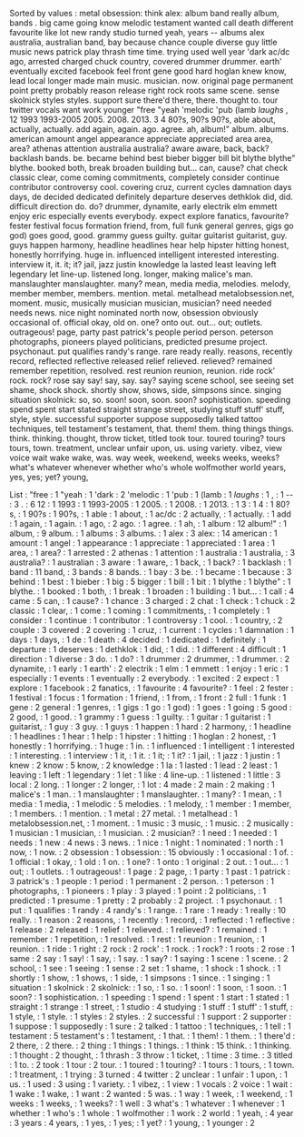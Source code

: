 Sorted by values :
metal obsession: think alex: album band really album, bands . big came going know melodic testament wanted call death different favourite like lot new randy studio turned yeah, years -- albums alex australia, australian band, bay because chance couple diverse guy little music news patrick play thrash time time. trying used well year 'dark ac/dc ago, arrested charged chuck country, covered drummer drummer. earth' eventually excited facebook feel front gene good hard hoglan knew know, lead local longer made main music. musician. now. original page permanent point pretty probably reason release right rock roots same scene. sense skolnick styles styles. support sure there'd there, there. thought to. tour twitter vocals want work younger "free "yeah 'melodic 'pub (lamb *laughs* , 12 1993 1993-2005 2005. 2008. 2013. 3 4 80?s, 90?s 90?s, able about, actually, actually. add again, again. ago. agree. ah, album!" album. albums. american amount angel appearance appreciate appreciated area area, area? athenas attention australia australia? aware aware, back, back? backlash bands. be. became behind best bieber bigger bill bit blythe blythe" blythe. booked both, break broaden building but... can, cause? chat check classic clear, come coming commitments, completely consider continue contributor controversy cool. covering cruz, current cycles damnation days days, de decided dedicated definitely departure deserves dethklok did, did. difficult direction do. do? drummer, dynamite, early electrik elm emmett enjoy eric especially events everybody. expect explore fanatics, favourite? fester festival focus formation friend, from, full funk general genres, gigs go god) goes good, good. grammy guess guilty. guitar guitarist guitarist, guy. guys happen harmony, headline headlines hear help hipster hitting honest, honestly horrifying. huge in. influenced intelligent interested interesting. interview it, it. it; it? jail, jazz justin knowledge la lasted least leaving left legendary let line-up. listened long. longer, making malice's man. manslaughter manslaughter. many? mean, media media, melodies. melody, member member, members. mention. metal. metalhead metalobsession.net, moment. music, musically musician musician, musician? need needed needs news. nice night nominated north now, obsession obviously occasional of. official okay, old on. one? onto out. out... out; outlets. outrageous! page, party past patrick's people period person. peterson photographs, pioneers played politicians, predicted presume project. psychonaut. put qualifies randy's range. rare ready really. reasons, recently record, reflected reflective released relief relieved. relieved? remained remember repetition, resolved. rest reunion reunion, reunion. ride rock' rock. rock? rose say say! say, say. say? saying scene school, see seeing set shame, shock shock. shortly show, shows, side, simpsons since. singing situation skolnick: so, so. soon! soon, soon. soon? sophistication. speeding spend spent start stated straight strange street, studying stuff stuff' stuff, style, style. successful supporter suppose supposedly talked tattoo techniques, tell testament's testament, that. them! them. thing things things. think. thinking. thought, throw ticket, titled took tour. toured touring? tours tours, town. treatment, unclear unfair upon, us. using variety. vibez, view voice wait wake wake, was. way week, weekend, weeks weeks, weeks? what's whatever whenever whether who's whole wolfmother world years, yes, yes; yet? young, 

List :
"free : 1
"yeah : 1
'dark : 2
'melodic : 1
'pub : 1
(lamb : 1
*laughs* : 1
, : 1
-- : 3
. : 6
12 : 1
1993 : 1
1993-2005 : 1
2005. : 1
2008. : 1
2013. : 1
3 : 1
4 : 1
80?s, : 1
90?s : 1
90?s, : 1
able : 1
about, : 1
ac/dc : 2
actually, : 1
actually. : 1
add : 1
again, : 1
again. : 1
ago, : 2
ago. : 1
agree. : 1
ah, : 1
album : 12
album!" : 1
album, : 9
album. : 1
albums : 3
albums. : 1
alex : 3
alex: : 14
american : 1
amount : 1
angel : 1
appearance : 1
appreciate : 1
appreciated : 1
area : 1
area, : 1
area? : 1
arrested : 2
athenas : 1
attention : 1
australia : 1
australia, : 3
australia? : 1
australian : 3
aware : 1
aware, : 1
back, : 1
back? : 1
backlash : 1
band : 11
band, : 3
bands : 8
bands. : 1
bay : 3
be. : 1
became : 1
because : 3
behind : 1
best : 1
bieber : 1
big : 5
bigger : 1
bill : 1
bit : 1
blythe : 1
blythe" : 1
blythe. : 1
booked : 1
both, : 1
break : 1
broaden : 1
building : 1
but... : 1
call : 4
came : 5
can, : 1
cause? : 1
chance : 3
charged : 2
chat : 1
check : 1
chuck : 2
classic : 1
clear, : 1
come : 1
coming : 1
commitments, : 1
completely : 1
consider : 1
continue : 1
contributor : 1
controversy : 1
cool. : 1
country, : 2
couple : 3
covered : 2
covering : 1
cruz, : 1
current : 1
cycles : 1
damnation : 1
days : 1
days, : 1
de : 1
death : 4
decided : 1
dedicated : 1
definitely : 1
departure : 1
deserves : 1
dethklok : 1
did, : 1
did. : 1
different : 4
difficult : 1
direction : 1
diverse : 3
do. : 1
do? : 1
drummer : 2
drummer, : 1
drummer. : 2
dynamite, : 1
early : 1
earth' : 2
electrik : 1
elm : 1
emmett : 1
enjoy : 1
eric : 1
especially : 1
events : 1
eventually : 2
everybody. : 1
excited : 2
expect : 1
explore : 1
facebook : 2
fanatics, : 1
favourite : 4
favourite? : 1
feel : 2
fester : 1
festival : 1
focus : 1
formation : 1
friend, : 1
from, : 1
front : 2
full : 1
funk : 1
gene : 2
general : 1
genres, : 1
gigs : 1
go : 1
god) : 1
goes : 1
going : 5
good : 2
good, : 1
good. : 1
grammy : 1
guess : 1
guilty. : 1
guitar : 1
guitarist : 1
guitarist, : 1
guy : 3
guy. : 1
guys : 1
happen : 1
hard : 2
harmony, : 1
headline : 1
headlines : 1
hear : 1
help : 1
hipster : 1
hitting : 1
hoglan : 2
honest, : 1
honestly : 1
horrifying. : 1
huge : 1
in. : 1
influenced : 1
intelligent : 1
interested : 1
interesting. : 1
interview : 1
it, : 1
it. : 1
it; : 1
it? : 1
jail, : 1
jazz : 1
justin : 1
knew : 2
know : 5
know, : 2
knowledge : 1
la : 1
lasted : 1
lead : 2
least : 1
leaving : 1
left : 1
legendary : 1
let : 1
like : 4
line-up. : 1
listened : 1
little : 3
local : 2
long. : 1
longer : 2
longer, : 1
lot : 4
made : 2
main : 2
making : 1
malice's : 1
man. : 1
manslaughter : 1
manslaughter. : 1
many? : 1
mean, : 1
media : 1
media, : 1
melodic : 5
melodies. : 1
melody, : 1
member : 1
member, : 1
members. : 1
mention. : 1
metal : 27
metal. : 1
metalhead : 1
metalobsession.net, : 1
moment. : 1
music : 3
music, : 1
music. : 2
musically : 1
musician : 1
musician, : 1
musician. : 2
musician? : 1
need : 1
needed : 1
needs : 1
new : 4
news : 3
news. : 1
nice : 1
night : 1
nominated : 1
north : 1
now, : 1
now. : 2
obsession : 1
obsession: : 15
obviously : 1
occasional : 1
of. : 1
official : 1
okay, : 1
old : 1
on. : 1
one? : 1
onto : 1
original : 2
out. : 1
out... : 1
out; : 1
outlets. : 1
outrageous! : 1
page : 2
page, : 1
party : 1
past : 1
patrick : 3
patrick's : 1
people : 1
period : 1
permanent : 2
person. : 1
peterson : 1
photographs, : 1
pioneers : 1
play : 3
played : 1
point : 2
politicians, : 1
predicted : 1
presume : 1
pretty : 2
probably : 2
project. : 1
psychonaut. : 1
put : 1
qualifies : 1
randy : 4
randy's : 1
range. : 1
rare : 1
ready : 1
really : 10
really. : 1
reason : 2
reasons, : 1
recently : 1
record, : 1
reflected : 1
reflective : 1
release : 2
released : 1
relief : 1
relieved. : 1
relieved? : 1
remained : 1
remember : 1
repetition, : 1
resolved. : 1
rest : 1
reunion : 1
reunion, : 1
reunion. : 1
ride : 1
right : 2
rock : 2
rock' : 1
rock. : 1
rock? : 1
roots : 2
rose : 1
same : 2
say : 1
say! : 1
say, : 1
say. : 1
say? : 1
saying : 1
scene : 1
scene. : 2
school, : 1
see : 1
seeing : 1
sense : 2
set : 1
shame, : 1
shock : 1
shock. : 1
shortly : 1
show, : 1
shows, : 1
side, : 1
simpsons : 1
since. : 1
singing : 1
situation : 1
skolnick : 2
skolnick: : 1
so, : 1
so. : 1
soon! : 1
soon, : 1
soon. : 1
soon? : 1
sophistication. : 1
speeding : 1
spend : 1
spent : 1
start : 1
stated : 1
straight : 1
strange : 1
street, : 1
studio : 4
studying : 1
stuff : 1
stuff' : 1
stuff, : 1
style, : 1
style. : 1
styles : 2
styles. : 2
successful : 1
support : 2
supporter : 1
suppose : 1
supposedly : 1
sure : 2
talked : 1
tattoo : 1
techniques, : 1
tell : 1
testament : 5
testament's : 1
testament, : 1
that. : 1
them! : 1
them. : 1
there'd : 2
there, : 2
there. : 2
thing : 1
things : 1
things. : 1
think : 15
think. : 1
thinking. : 1
thought : 2
thought, : 1
thrash : 3
throw : 1
ticket, : 1
time : 3
time. : 3
titled : 1
to. : 2
took : 1
tour : 2
tour. : 1
toured : 1
touring? : 1
tours : 1
tours, : 1
town. : 1
treatment, : 1
trying : 3
turned : 4
twitter : 2
unclear : 1
unfair : 1
upon, : 1
us. : 1
used : 3
using : 1
variety. : 1
vibez, : 1
view : 1
vocals : 2
voice : 1
wait : 1
wake : 1
wake, : 1
want : 2
wanted : 5
was. : 1
way : 1
week, : 1
weekend, : 1
weeks : 1
weeks, : 1
weeks? : 1
well : 3
what's : 1
whatever : 1
whenever : 1
whether : 1
who's : 1
whole : 1
wolfmother : 1
work : 2
world : 1
yeah, : 4
year : 3
years : 4
years, : 1
yes, : 1
yes; : 1
yet? : 1
young, : 1
younger : 2
